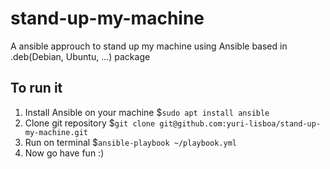 # stand-up-my-machine
A ansible approuch to stand up my machine using Ansible based in .deb(Debian, Ubuntu, ...) package

## To run it

1. Install Ansible on your machine $`sudo apt install ansible`
2. Clone git repository $`git clone git@github.com:yuri-lisboa/stand-up-my-machine.git`
3. Run on terminal $`ansible-playbook ~/playbook.yml`
4. Now go have fun :)
